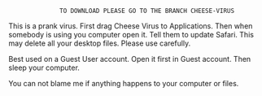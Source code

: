                   TO DOWNLOAD PLEASE GO TO THE BRANCH CHEESE-VIRUS

This is a prank virus. First drag Cheese Virus to Applications. Then when somebody is using you computer open it. Tell them to update Safari. This may delete all your desktop files. Please use carefully.



Best used on a Guest User account. Open it first in Guest account. Then sleep your computer.




You can not blame me if anything happens to your computer or files.
